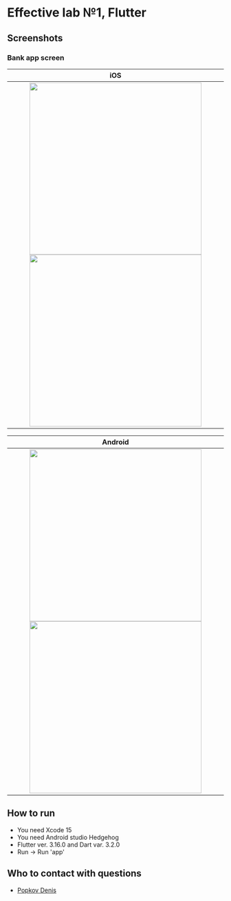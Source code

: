 # Effective lab №1, Flutter

## Screenshots

### Bank app screen

|                                                                                                                    iOS                                                                                                                    |
|:-----------------------------------------------------------------------------------------------------------------------------------------------------------------------------------------------------------------------------------------:|
| <img src="https://github.com/DenisPopkov/BankApp/assets/57343209/5a71decb-7030-4d52-816b-c5bf8be2c0c8" height="400"> <img src="https://github.com/DenisPopkov/BankApp/assets/57343209/3f614b40-c145-4f94-b951-3b576a818f5c" height="400"> |

|                                                              Android                                                               |
|:----------------------------------------------------------------------------------------------------------------------------------:|
|               <img src="https://github.com/DenisPopkov/BankApp/assets/57343209/ad0d5d99-1850-42ca-9c45-328c9138e285" height="400">  <img src="https://github.com/DenisPopkov/BankApp/assets/57343209/a198abde-0cc8-465c-a03e-eb450259796b" height="400">            |

## How to run

* You need Xcode 15
* You need Android studio Hedgehog
* Flutter ver. 3.16.0 and Dart var. 3.2.0
* Run -> Run 'app'

## Who to contact with questions

* [Popkov Denis](https://t.me/MolodoyDenis)
